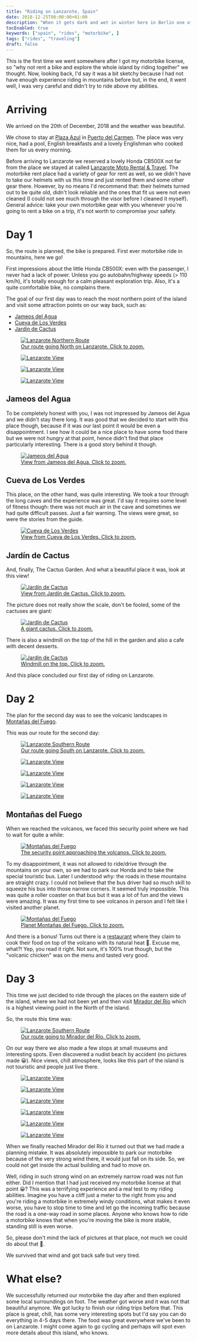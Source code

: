 ```yaml
---
title: "Riding on Lanzarote, Spain"
date: 2018-12-25T00:00:00+01:00
description: "When it gets dark and wet in winter here in Berlin one of the ways to escape this is going to Spain that is always warm and sunny. This time my wife and I decided to go for a motorbike trip on Lanzarote island."
tocEnabled: true
keywords: ["spain", "rides", "motorbike", ]
tags: ["rides", "traveling"]
draft: false
---
```


This is the first time we went somewhere after I got my motorbike license, so "why not rent a bike and explore the whole island by riding together" we thought. Now, looking back, I'd say it was a bit sketchy because I had not have enough experience riding in mountains before but, in the end, it went well, I was very careful and didn't try to ride above my abilities.

# Arriving

We arrived on the 20th of December, 2018 and the weather was beautiful.

We chose to stay at [Plaza Azul](http://apartamentosplazaazul.com) in [Puerto del Carmen](https://goo.gl/maps/Q5jVG3AZhQG2kWGU9). The place was very nice, had a pool, English breakfasts and a lovely Englishman who cooked them for us every morning.

Before arriving to Lanzarote we reserved a lovely Honda CB500X not far from the place we stayed at called [Lanzarote Moto Rental & Travel](http://www.motorental-lanzarote.com). The motorbike rent place had a variety of gear for rent as well, so we didn't have to take our helmets with us this time and just rented them and some other gear there. However, by no means I'd recommend that: their helmets turned out to be quite old, didn't look reliable and the ones that fit us were not even cleaned (I could not see much through the visor before I cleaned it myself). General advice: take your own motorbike gear with you whenever you're going to rent a bike on a trip, it's not worth to compromise your safety.

# Day 1

So, the route is planned, the bike is prepared. First ever motorbike ride in mountains, here we go!

First impressions about the little Honda CB500X: even with the passenger, I never had a lack of power. Unless you go autobahn/highway speeds (> 110 km/h), it's totally enough for a calm pleasant exploration trip. Also, it's a quite comfortable bike, no complains there.

The goal of our first day was to reach the most northern point of the island and visit some attraction points on our way back, such as:

* [Jameos del Agua](https://www.cactlanzarote.com/en/cact/jameos-del-agua/)
* [Cueva de Los Verdes](https://www.cactlanzarote.com/en/cact/cueva-de-los-verdes/)
* [Jardín de Cactus](https://www.cactlanzarote.com/en/cact/jardin-de-cactus/)

<p><a href="route-1.png" target="_blank">
<figure>
	<img src="route-1.png" alt="Lanzarote Northern Route">
	<figcaption>Our route going North on Lanzarote. Click to zoom.</figcaption>
</figure>
</a></p>

<p><a href="1.jpg" target="_blank">
<figure>
	<img src="1.jpg" alt="Lanzarote View">
</figure>
</a></p>

<p><a href="2.jpg" target="_blank">
<figure>
	<img src="2.jpg" alt="Lanzarote View">
</figure>
</a></p>

<p><a href="3.jpg" target="_blank">
<figure>
	<img src="3.jpg" alt="Lanzarote View">
</figure>
</a></p>

## Jameos del Agua

To be completely honest with you, I was not impressed by Jameos del Agua and we didn't stay there long. It was good that we decided to start with this place though, because if it was our last point it would be even a disappointment. I see how it could be a nice place to have some food there but we were not hungry at that point, hence didn't find that place particularly interesting. There is a good story behind it though.

<p><a href="4.jpg" target="_blank">
<figure>
	<img src="4.jpg" alt="Jameos del Agua">
	<figcaption>View from Jameos del Agua. Click to zoom.</figcaption>
</figure>
</a></p>

## Cueva de Los Verdes

This place, on the other hand, was quite interesting. We took a tour through the long caves and the experience was great. I'd say it requires some level of fitness though: there was not much air in the cave and sometimes we had quite difficult passes. Just a fair warning. The views were great, so were the stories from the guide.

<p><a href="5.jpg" target="_blank">
<figure>
	<img src="5.jpg" alt="Cueva de Los Verdes">
	<figcaption>View from Cueva de Los Verdes. Click to zoom.</figcaption>
</figure>
</a></p>

## Jardín de Cactus

And, finally, The Cactus Garden. And what a beautiful place it was, look at this view!

<p><a href="6.jpg" target="_blank">
<figure>
	<img src="6.jpg" alt="Jardín de Cactus">
	<figcaption>View from Jardín de Cactus. Click to zoom.</figcaption>
</figure>
</a></p>

The picture does not really show the scale, don't be fooled, some of the cactuses are giant:

<p><a href="7.jpg" target="_blank">
<figure>
	<img src="7.jpg" alt="Jardín de Cactus">
	<figcaption>A giant cactus. Click to zoom.</figcaption>
</figure>
</a></p>

There is also a windmill on the top of the hill in the garden and also a cafe with decent desserts.

<p><a href="8.jpg" target="_blank">
<figure>
	<img src="8.jpg" alt="Jardín de Cactus">
	<figcaption>Windmill on the top. Click to zoom.</figcaption>
</figure>
</a></p>

And this place concluded our first day of riding on Lanzarote.

# Day 2

The plan for the second day was to see the volcanic landscapes in [Montañas del Fuego](https://www.cactlanzarote.com/en/cact/montanas-del-fuego-timanfaya/).

This was our route for the second day:

<p><a href="route-2.png" target="_blank">
<figure>
	<img src="route-2.png" alt="Lanzarote Southern Route">
	<figcaption>Our route going South on Lanzarote. Click to zoom.</figcaption>
</figure>
</a></p>

<p><a href="9.jpg" target="_blank">
<figure>
	<img src="9.jpg" alt="Lanzarote View">
</figure>
</a></p>

<p><a href="10.jpg" target="_blank">
<figure>
	<img src="10.jpg" alt="Lanzarote View">
</figure>
</a></p>

<p><a href="11.jpg" target="_blank">
<figure>
	<img src="11.jpg" alt="Lanzarote View">
</figure>
</a></p>

<p><a href="12.jpg" target="_blank">
<figure>
	<img src="12.jpg" alt="Lanzarote View">
</figure>
</a></p>

## Montañas del Fuego

When we reached the volcanos, we faced this security point where we had to wait for quite a while:

<p><a href="13.jpg" target="_blank">
<figure>
	<img src="13.jpg" alt="Montañas del Fuego">
	<figcaption>The security point approaching the volcanos. Click to zoom.</figcaption>
</figure>
</a></p>

To my disappointment, it was not allowed to ride/drive through the mountains on your own, so we had to park our Honda and to take the special touristic bus. Later I understood why: the roads in these mountains are straight crazy. I could not believe that the bus driver had so much skill to squeeze his bus into those narrow corners. It seemed truly impossible. This was quite a roller coaster on that bus but it was a lot of fun and the views were amazing. It was my first time to see volcanos in person and I felt like I visited another planet.

<p><a href="14.jpg" target="_blank">
<figure>
	<img src="14.jpg" alt="Montañas del Fuego">
	<figcaption>Planet Montañas del Fuego. Click to zoom.</figcaption>
</figure>
</a></p>

And there is a bonus! Turns out there is a [restaurant](https://goo.gl/maps/49qbcZYW4tEKR4qa8) where they claim to cook their food on top of the volcano with its natural heat 🤯. Excuse me, what?! Yep, you read it right. Not sure, it's 100% true though, but the "volcanic chicken" was on the menu and tasted very good.

# Day 3

This time we just decided to ride through the places on the eastern side of the island, where we had not been yet and then visit [Mirador del Río](https://www.cactlanzarote.com/en/cact/mirador-del-rio/) which is a highest viewing point in the North of the island.

So, the route this time was:

<p><a href="route-3.png" target="_blank">
<figure>
	<img src="route-3.png" alt="Lanzarote Southern Route">
	<figcaption>Our route going to Mirador del Río. Click to zoom.</figcaption>
</figure>
</a></p>

On our way there we also made a few stops at small museums and interesting spots. Even discovered a nudist beach by accident (no pictures made 😀). Nice views, chill atmosphere, looks like this part of the island is not touristic and people just live there.

<p><a href="15.jpg" target="_blank">
<figure>
	<img src="15.jpg" alt="Lanzarote View">
</figure>
</a></p>

<p><a href="16.jpg" target="_blank">
<figure>
	<img src="16.jpg" alt="Lanzarote View">
</figure>
</a></p>

<p><a href="17.jpg" target="_blank">
<figure>
	<img src="17.jpg" alt="Lanzarote View">
</figure>
</a></p>

<p><a href="18.jpg" target="_blank">
<figure>
	<img src="18.jpg" alt="Lanzarote View">
</figure>
</a></p>

<p><a href="19.jpg" target="_blank">
<figure>
	<img src="19.jpg" alt="Lanzarote View">
</figure>
</a></p>

<p><a href="20.jpg" target="_blank">
<figure>
	<img src="20.jpg" alt="Lanzarote View">
</figure>
</a></p>

When we finally reached Mirador del Río it turned out that we had made a planning mistake. It was absolutely impossible to park our motorbike because of the very strong wind there, it would just fall on its side. So, we could not get inside the actual building and had to move on.

Well, riding in such strong wind on an extremely narrow road was not fun either. Did I mention that I had just received my motorbike license at that point 😀? This was a terrifying experience and a real test to my riding abilities. Imagine you have a cliff just a meter to the right from you and you're riding a motorbike in extremely windy conditions, what makes it even worse, you have to stop time to time and let go the incoming traffic because the road is a one-way road in some places. Anyone who knows how to ride a motorbike knows that when you're moving the bike is more stable, standing still is even worse.

So, please don't mind the lack of pictures at that place, not much we could do about that 🙂.

We survived that wind and got back safe but very tired.

# What else?

We successfully returned our motorbike the day after and then explored some local surroundings on foot. The weather got worse and it was not that beautiful anymore. We got lucky to finish our riding trips before that. This place is great, chill, has some very interesting spots but I'd say you can do everything in 4-5 days there. The food was great everywhere we've been to on Lanzarote. I might come again to go cycling and perhaps will spot even more details about this island, who knows.
